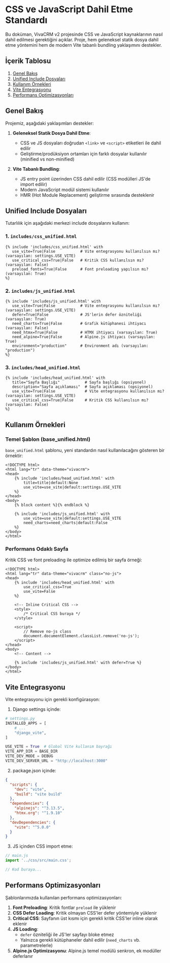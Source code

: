 # CSS ve JavaScript Dahil Etme Standardı

Bu doküman, VivaCRM v2 projesinde CSS ve JavaScript kaynaklarının nasıl dahil edilmesi gerektiğini açıklar. Proje, hem geleneksel statik dosya dahil etme yöntemini hem de modern Vite tabanlı bundling yaklaşımını destekler.

## İçerik Tablosu

1. [Genel Bakış](#genel-bakış)
2. [Unified Include Dosyaları](#unified-include-dosyaları)
3. [Kullanım Örnekleri](#kullanım-örnekleri)
4. [Vite Entegrasyonu](#vite-entegrasyonu)
5. [Performans Optimizasyonları](#performans-optimizasyonları)

## Genel Bakış

Projemiz, aşağıdaki yaklaşımları destekler:

1. **Geleneksel Statik Dosya Dahil Etme**: 
   - CSS ve JS dosyaları doğrudan `<link>` ve `<script>` etiketleri ile dahil edilir
   - Geliştirme/prodüksiyon ortamları için farklı dosyalar kullanılır (minified vs non-minified)

2. **Vite Tabanlı Bundling**:
   - JS entry point üzerinden CSS dahil edilir (CSS modülleri JS'de import edilir)
   - Modern JavaScript modül sistemi kullanılır
   - HMR (Hot Module Replacement) geliştirme sırasında desteklenir

## Unified Include Dosyaları

Tutarlılık için aşağıdaki merkezi include dosyalarını kullanın:

### 1. `includes/css_unified.html`

```django
{% include 'includes/css_unified.html' with 
   use_vite=True|False           # Vite entegrasyonu kullanılsın mı? (varsayılan: settings.USE_VITE)
   use_critical_css=True|False   # Kritik CSS kullanılsın mı? (varsayılan: False)
   preload_fonts=True|False      # Font preloading yapılsın mı? (varsayılan: True)
%}
```

### 2. `includes/js_unified.html`

```django
{% include 'includes/js_unified.html' with 
   use_vite=True|False           # Vite entegrasyonu kullanılsın mı? (varsayılan: settings.USE_VITE)
   defer=True|False              # JS'lerin defer özniteliği (varsayılan: True)
   need_charts=True|False        # Grafik kütüphanesi ihtiyacı (varsayılan: False)
   need_htmx=True|False          # HTMX ihtiyacı (varsayılan: True)
   need_alpine=True|False        # Alpine.js ihtiyacı (varsayılan: True)
   environment="production"      # Environment adı (varsayılan: "production")
%}
```

### 3. `includes/head_unified.html`

```django
{% include 'includes/head_unified.html' with 
   title="Sayfa Başlığı"           # Sayfa başlığı (opsiyonel)
   description="Sayfa açıklaması"  # Sayfa açıklaması (opsiyonel)
   use_vite=True|False             # Vite entegrasyonu kullanılsın mı? (varsayılan: settings.USE_VITE)
   use_critical_css=True|False     # Kritik CSS kullanılsın mı? (varsayılan: False)
%}
```

## Kullanım Örnekleri

### Temel Şablon (base_unified.html)

`base_unified.html` şablonu, yeni standardın nasıl kullanılacağını gösteren bir örnektir:

```django
<!DOCTYPE html>
<html lang="tr" data-theme="vivacrm">
<head>
    {% include 'includes/head_unified.html' with 
        title=title|default:None 
        use_vite=use_vite|default:settings.USE_VITE 
    %}
</head>
<body>
    {% block content %}{% endblock %}
    
    {% include 'includes/js_unified.html' with 
        use_vite=use_vite|default:settings.USE_VITE 
        need_charts=need_charts|default:False 
    %}
</body>
</html>
```

### Performans Odaklı Sayfa

Kritik CSS ve font preloading ile optimize edilmiş bir sayfa örneği:

```django
<!DOCTYPE html>
<html lang="tr" data-theme="vivacrm" class="no-js">
<head>
    {% include 'includes/head_unified.html' with 
        use_critical_css=True 
        use_vite=False 
    %}
    
    <!-- Inline Critical CSS -->
    <style>
        /* Critical CSS buraya */
    </style>
    
    <script>
        // Remove no-js class
        document.documentElement.classList.remove('no-js');
    </script>
</head>
<body>
    <!-- Content -->
    
    {% include 'includes/js_unified.html' with defer=True %}
</body>
</html>
```

## Vite Entegrasyonu

Vite entegrasyonu için gerekli konfigürasyon:

1. Django settings içinde:

```python
# settings.py
INSTALLED_APPS = [
    # ...
    "django_vite",
]

USE_VITE = True  # Global Vite kullanım bayrağı
VITE_APP_DIR = BASE_DIR
VITE_DEV_MODE = DEBUG
VITE_DEV_SERVER_URL = "http://localhost:3000"
```

2. package.json içinde:

```json
{
  "scripts": {
    "dev": "vite",
    "build": "vite build"
  },
  "dependencies": {
    "alpinejs": "^3.13.5",
    "htmx.org": "^1.9.10"
  },
  "devDependencies": {
    "vite": "^5.0.0"
  }
}
```

3. JS içinden CSS import etme:

```javascript
// main.js
import '../css/src/main.css';

// Kod buraya...
```

## Performans Optimizasyonları

Şablonlarımızda kullanılan performans optimizasyonları:

1. **Font Preloading**: Kritik fontlar `preload` ile yüklenir
2. **CSS Defer Loading**: Kritik olmayan CSS'ler defer yöntemiyle yüklenir
3. **Critical CSS**: Sayfanın üst kısmı için gerekli kritik CSS'ler inline olarak eklenir
4. **JS Loading**: 
   - `defer` özniteliği ile JS'ler sayfayı bloke etmez
   - Yalnızca gerekli kütüphaneler dahil edilir (`need_charts` vb. parametrelerle)
5. **Alpine.js Optimizasyonu**: Alpine.js temel modülü senkron, ek modüller deferlanır
